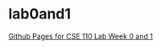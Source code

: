 # lab0and1
[Github Pages for CSE 110 Lab Week 0 and 1](https://akanksha-maker-ucsd.github.io/lab0and1/)
